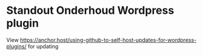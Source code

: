 # Standout Onderhoud Wordpress plugin
View https://anchor.host/using-github-to-self-host-updates-for-wordpress-plugins/ for updating
